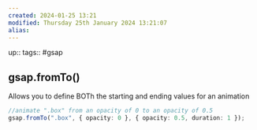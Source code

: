 ```yaml
---
created: 2024-01-25 13:21
modified: Thursday 25th January 2024 13:21:07
alias:
---
```

up::
tags:: #gsap

## gsap.fromTo()



Allows you to define BOTh the starting and ending values for an animation

```ts
//animate ".box" from an opacity of 0 to an opacity of 0.5
gsap.fromTo(".box", { opacity: 0 }, { opacity: 0.5, duration: 1 });
```
